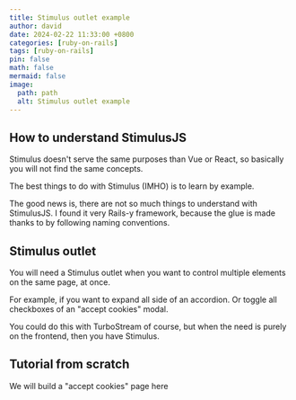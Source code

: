 ```yaml
---
title: Stimulus outlet example
author: david
date: 2024-02-22 11:33:00 +0800
categories: [ruby-on-rails]
tags: [ruby-on-rails]
pin: false
math: false
mermaid: false
image:
  path: path
  alt: Stimulus outlet example
---
```


## How to understand StimulusJS

Stimulus doesn't serve the same purposes than Vue or React, so basically you will not find the same concepts.

The best things to do with Stimulus (IMHO) is to learn by example.

The good news is, there are not so much things to understand with StimulusJS. I found it very Rails-y framework, because the glue is made thanks to by following naming conventions.

## Stimulus outlet

You will need a Stimulus outlet when you want to control multiple elements on the same page, at once.

For example, if you want to expand all side of an accordion. Or toggle all checkboxes of an "accept cookies" modal.

You could do this with TurboStream of course, but when the need is purely on the frontend, then you have Stimulus.

## Tutorial from scratch

We will build a "accept cookies" page here
